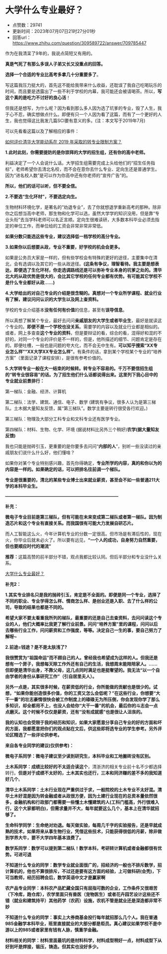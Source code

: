 # 大学什么专业最好？
- 点赞数：29741
- 更新时间：2023年07月07日21时27分01秒
- 回答url：https://www.zhihu.com/question/309589722/answer/709785447
<body>
 <p data-pid="Rdpy5yUb">作为在我清呆了9年的，我说点简短又有用的。</p>
 <p data-pid="LRUMIQJd"><b>真是气死了有那么多误人子弟又长又没重点的回答。</b></p>
 <p data-pid="jDVIeXpq"><b>选择一个合适的专业比高考多拿几十分重要多了</b>。</p>
 <p data-pid="_-5Wd9CB">写这篇我压力挺大的，首先这不能给我带来什么收益，还耽误了我自己吃喝玩乐的时间，而且要是透露出了一些不利于学校的内幕，我可能还会被请喝茶。所以，<b>写这个真的是吃力不讨好的良心活</b>！</p>
 <p data-pid="SSL45pCJ">但我还是想写，为什么呢？因为看到那么多人因为选了坑爹的专业，毁了人生，我于心不忍，确实想做点什么。即便有只一个人因为看了这篇，而有了一个更好的人生，我也觉得这比我发几篇SCI要有意义的多。(注：本文写于2019年7月)</p>
 <p data-pid="yg8bchFL">可以先看看这篇以及了解相应的事件：</p><a data-draft-node="block" data-draft-type="link-card" href="https://www.zhihu.com/question/323193792/answer/675255202" class="internal">如何评价清华大学能动系在 2019 年采取的转专业限制方案？</a>
 <p data-pid="jVeBSwbZ"><b>1.此时此刻，你需要提防的是你崇拜的大学的招生组，还有你的高中老师。</b></p>
 <p data-pid="nuDrBo2I">利益决定了一个人会说什么话。大学招生组需要完成上头给他们的“招生任务指标”，老师希望你去清北名校，而不会在意你去什么专业、定向生还是普通学生。因为“进名校人数”是可以作为你高中还有你老师的“宣传广告”的。</p>
 <p data-pid="c6p4ffq5"><b>所以，他们的话可以听，但不要全信。</b></p>
 <p data-pid="LCIhmuGI"><b>2.不要选“生化环材”，不要选定向生。</b></p>
 <p data-pid="DYkNMCJE">生物材料环境化学，是著名的”劝退专业”，去了你就想退学重新高考的那种。除非你之后想当高中老师，那生物和化学可以选，虽然大学学的知识没用，但是靠“专业头衔”去当学科老师可以名正言顺。定向生很难读研，大多数本科毕业必须去指定的单位工作，而单位给的工资会非常非常非常低。</p>
 <p data-pid="d0B-meyD"><b>如果分数只能选这些专业，建议选择低一档学校的高分专业。</b></p>
 <p data-pid="jn02aitP"><b>3.如果你以后想要从政，专业不重要，好学校的机会会更多。</b></p>
 <p data-pid="X6II8fyU">如果是公务员大家是一样的，但有些学校会有特殊的更好的途径，主要集中在清北，会有选调以及其它的一些从政途径。<b>(这条有争议，理智看待。我主要是想表达，即便选了生化环材，你走选调路线还是可以弥补专业本身的坑爹之处的。清华北大的从政优势是很大的，会比其它学校的任何专业都有优势。有可能其它学校不是什么专业都好从政……)</b></p>
 <p data-pid="71L_yI12"><b>4.大学给出的对自己专业的介绍是很含糊的。真想对一个专业所学课程、就业行业有了解，建议问问认识的大学生以及网上查资料。</b></p>
 <p data-pid="dDuFemW-">学校的专业介绍基本<b>没有任何有价值</b>的信息，甚至有<b>误导信息</b>。</p>
 <p data-pid="u1DlV19L">所以真想了解某个专业，最好去问问<b>亲戚朋友的大学生或者毕业生</b>，最好是就读这个专业的。<b>即便不是一个学校也没关系</b>。需要学的内容以及就业行业都是相似的。或者，网上多查查<b>这个专业的资料</b>，但是要辩证的看，综合的看，混得好和混的不好的，对同一个专业的评价是不一样的，但是，他所描述的细节、问题肯定是存在的。即便吐槽，一般也是问题的夸大化，而不会无中生有。<b>可以知乎搜索“XX专业怎么样”“XX大学XX专业怎么样”</b>。有条件的话，拿到某个学校某个专业的“培养方案”（里面记录了课程安排），是很有参考价值的。</p>
 <p data-pid="nBa9S-fN"><b>5.大学转专业一般在大一结束的时候转。转专业不容易的。千万不要信招生组的“转专业很容易”的话。为了招生他们什么话都说得出来。这里列下我心目中的专业就业前景排行：</b></p>
 <p data-pid="U96UPl0f">第一梯队：金融、经济、计算机</p>
 <p data-pid="gfiXVs2w">第二梯队：法学、建筑、通信、电子、数学 (建筑有争议，很多人认为是第三梯队。土木据大量知友反馈，属“第三梯队”。数学主要是转行很受各行欢迎。)</p>
 <p data-pid="dMouwrZg">第三梯队：物理及大部分工科专业和文科专业还有医学专业。</p>
 <p data-pid="opliqH2z">第四梯队：材料、生物、化学、环境 (据说材料比另外三个稍好)<b>农学(据大量知友反馈)</b></p>
 <p data-pid="uMrJVjH1">我也只能是抛砖引玉，更重要的是你要多去问问“<b>内部的人</b>”，别听一些没读过的亲戚朋友们说什么什么好，他们懂啥？</p>
 <p data-pid="VviYC22u">如果你对某个专业特别感兴趣，首先你得确定，<b>专业所学的内容，真的和你以为的内容是一样的。如果确定的话，可以把排名往前调一个梯队。</b></p>
 <p data-pid="jS_V_0lg"><b>专业是很重要的，清北的某些专业博士出来就业薪资，甚至会不如一些普通211大学的本科毕业生。</b></p>
 <p data-pid="nSkoZIxp"><b>——————————————————————————</b></p>
 <p data-pid="EHTnd2wI"><b>补充：</b></p>
 <p data-pid="SAdaqiZN"><b>微电子专业目前是第三梯队，但有可能在未来变成第二梯队或者第一梯队。因为制造芯片和这个专业有直接关系。而我国很有可能大力发展自研芯片。</b></p>
 <p data-pid="mtou1AY5">而人工智能这么火，今年计算机专业的分数一定很高。但市场是有滞后性的，现在火，你毕业后就未必火了。所以要有远见，<b>“一个人的成功，自身努力自然重要，但也要顺应时代的潮流”</b></p>
 <p data-pid="dJ_UKdaW"><b>推荐：</b>这篇高赞的前半部分不错，观点我都比较认同。但后半部分和专业没什么关系。</p><a data-draft-node="block" data-draft-type="link-card" href="https://www.zhihu.com/question/309589722/answer/710040169" class="internal">大学什么专业最好？</a>
 <p data-pid="5ST-jrCo"><b>补充2：</b></p>
 <p data-pid="ssz7nkgW"><b>1.其实专业排名只是我的抛砖引玉，肯定是不全面的。即便是同一个专业，选择了不同的职业、专业学得怎么样、情商怎么样、是创业还是入职、去了什么样的公司，导致的结果也都是不同的。</b></p>
 <p data-pid="8YBU5-pR"><b>希望大家不要太看重我所列的梯队，最重要的还是自己去查资料，去问问读这个专业的人，他们大概率比我更了解行业前景。问问“培养方案”里的课程，问问以后去哪些行业工作，问问薪资和工作强度，等等。决定自己一生的事，要自己努力了解呀~</b></p>
 <p data-pid="dZzo3fTB"><b>2.前途=钱途？是不是太肤浅了?</b></p>
 <p data-pid="ix0Ufxxa"><b>我很赞赏为“祖国命运”而不顾自己的人。曾经我也希望成为这样的人。但我还是想有一个房子，我想每天除工作外还有自己的生活，我想周末能陪陪家人。……但即便是清华出身，不靠父母，这几点同时满足也是挺奢望的。我无法“以一个自由学者的身份从事研究工作”（引自居里夫人）。</b></p>
 <p data-pid="uQOSf_Ur"><b>另外一点是，其实很多时候，在薪资低的行业，你所能做的贡献也是很少的。试想，“如果你能创造很多价值，你的工资又怎么会低呢？”在这些行业，你想要“大干一番”的壮志豪情很快会被工作制度上的碌碌无为所压倒，你会发现你学了那么多知识，却全都用不上，也没人会给你“大干一番”的机会，最后你的斗志会一点点磨灭。这个时候不仅仅是薪资，还有“没有成就感”也是很让人沮丧的。</b></p>
 <p data-pid="AzH7nmGB"><b>我的认知也会受限于我的经历和知识，如果大家愿意分享自己专业的好的方面和坏的方面，我都愿意把你们的观点贴在文后，供这些即将选专业的学生参考。另外评论区精选了一些评论供参考。</b></p>
 <p data-pid="SPQ9kgno"><b>来自各专业同学的建议(仅供参考)：</b></p>
 <p data-pid="HT-5NYkb"><b>微电子系同学：微电子建议至少读到研究生，本科毕业和工地搬砖没有区别。</b></p>
 <p data-pid="BzT_tIhr"><b>土木系同学：成绩比较好的不太适合读这个</b>，清浙济的相关专业前十名不少都选择转行。<b>但是对于成绩不太好的，土木其实也还行，三本和同济赚的差不多的我知道好几个</b>。</p>
 <p data-pid="nWxiJzpJ"><b>清华土木系同学：土木行业现在严重供过于求，一般院校的土木专业不太好混。清华土木好混是因为转金融或者从政很方便，因为土建行业现在的总资本量依然很多，金融机构和行政部门都需要一些懂土木懂建筑的人(工科门槛高，外行很难入行，这个大家都明白)，但需求量并不大，每年就要这么几个，基本上在清华就招够了。</b></p>
 <p data-pid="sLABDZyV"><b>生命科学同学：生命绝对劝退。每天做实验，每周几千字的实验报告，还是早就成熟的技术，如果将来从事生物行业，凭借这些技术，只能获得很低的月薪，除非做到学界大牛，要不大学四年基本浪费了。</b></p>
 <p data-pid="x0BIfZNs"><b>数学系同学：数学可以提到第二梯队！数学本科，考研转计算机或者金融都很有优势。可进可退</b></p>
 <p data-pid="C1ktnqvE"><b>不知道什么专业的同学：数学专业就业面很广的，招经济的一般也不排斥数学，招计算机的，他也不算很排斥，不过还是要有这方面的经验，上可做科研(会秃)，下可当教师，经历招聘会后，数学英语中文才是赢家啊</b></p>
 <p data-pid="0L68CnlM"><b>农产品专业同学：本科农产品贮藏全国只有屈指可数的企业，工作条件又很艰苦（下冷库，跑仓库），农学里面只有兽医（宠物医生）或者花卉园艺设计这些还不错（就业和建筑持平）其他药学（农药）设施，农机不管是就业还是深造都非常不妙</b></p>
 <p data-pid="2CQGK2t2"><b>不知道什么专业的同学：事实上大券商基金投行每年就招那么几个人。我在普通985金融学本科毕业，班里直接就业的大部分都是柜员。真心建议如果学校不是中游以上的985或者家里有钱有人脉，慎重学金融。</b></p>
 <p data-pid="A5-Uf51o"><b>材料相关的同学：材料里面最坑的是材料科学，材料成型稍好一点，材料成型下从好到坏是焊接，锻压，铸造。但其实也没好多少。</b></p>
 <p><br></p>
 <p><br></p>
</body>